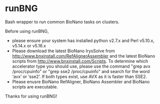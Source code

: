 # runBNG
Bash wrapper to run common BioNano tasks on clusters.

Before using runBNG, 
* please ensure your system has installed python v2.7.x and Perl v5.10.x, v5.14.x or v5.16.x
* Please download the latest BioNano IrysSolve from http://www.bnxinstall.com/RefAlignerAssembler and the latest BioNano scripts from http://www.bnxinstall.com/Scripts. To determine which accelerator type you should use, please use the command "grep avx /proc/cpuinfo" or "grep sse2 /proc/cpuinfo" and search for the word ‘avx’ or ‘sse2’. If both types exist, use AVX as it is faster than SSE2.
* Please enusre BioNano RefAligner, BioNano Assembler and BioNano scripts are executable.

Thanks for using runBNG!

